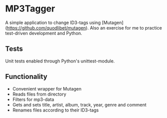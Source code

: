 # MP3Tagger
A simple application to change ID3-tags using [Mutagen] (https://github.com/quodlibet/mutagen).
Also an exercise for me to practice test-driven development and Python.

## Tests
Unit tests enabled through Python's unittest-module.

## Functionality
- Convenient wrapper for Mutagen
- Reads files from directory
- Filters for mp3-data
- Gets and sets title, artist, album, track, year, genre and comment
- Renames files according to their ID3-tags